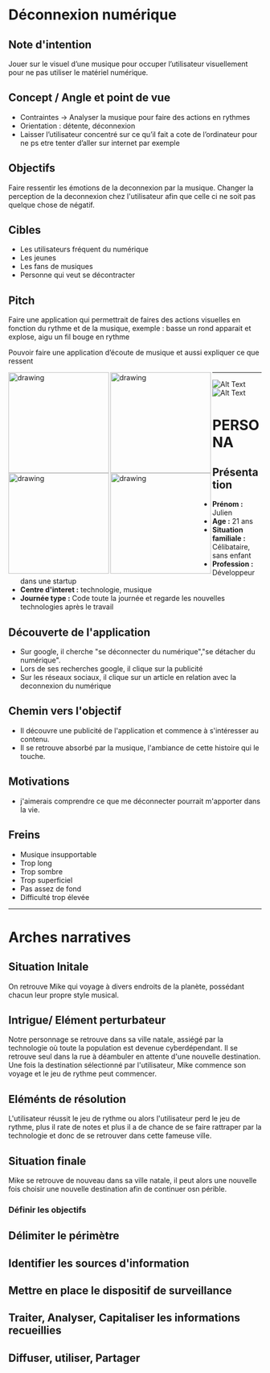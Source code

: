 # Déconnexion numérique 


## Note d'intention

Jouer sur le visuel d’une musique pour occuper l’utilisateur visuellement pour ne pas utiliser le matériel numérique.

## Concept / Angle et point de vue 
- Contraintes -> Analyser la musique pour faire des actions en rythmes
- Orientation : détente, déconnexion
- Laisser l’utilisateur concentré sur ce qu’il fait a cote de l’ordinateur pour ne ps etre tenter d’aller sur internet par exemple


## Objectifs 

Faire ressentir les émotions de la deconnexion par la musique.
Changer la perception de la deconnexion chez l'utilisateur afin que celle ci ne soit pas quelque chose de négatif.

## Cibles

- Les utilisateurs fréquent du numérique
- Les jeunes
- Les fans de musiques
- Personne qui veut se décontracter


## Pitch

Faire une application qui permettrait de faires des actions visuelles en fonction du rythme et de la musique, exemple : basse un rond apparait et explose, aigu un fil bouge en rythme

Pouvoir faire une application d’écoute de musique et aussi expliquer ce que ressent 


<img align="left" src="https://www.allthingsergo.com/wp-content/uploads/2014/08/jabra-800x400.jpg" alt="drawing" width="200"/>
<img align="left" src="https://i.pinimg.com/originals/a8/dc/f9/a8dcf93634cfee37dc80fb9e07c48638.png" alt="drawing" width="200"/>
<img align="left" src="https://encrypted-tbn0.gstatic.com/images?q=tbn:ANd9GcS66euXuk2zNFoQi94mZhgL74lCzitOCV9kBxpsRJeiznvagwTvjw" alt="drawing" width="200"/>
<img align="left" src="https://i.ytimg.com/vi/h4x9hgrPUiQ/maxresdefault.jpg" alt="drawing" width="200"/>


***



![Alt Text](https://camo.githubusercontent.com/b40783502e8f644e972ad8e9532b039d0f4d304d/687474703a2f2f7265732e636c6f7564696e6172792e636f6d2f64766b7866677072632f696d6167652f75706c6f61642f76313531313236343138392f67697068795f325f6568696434762e676966)
![Alt Text](http://blog.motionisland.com/wp-content/uploads/2018/04/after-effects-round-audio-spectrum.gif)


# PERSONA 

## Présentation
- **Prénom :** Julien
- **Age :** 21 ans
- **Situation familiale :** Célibataire, sans enfant
- **Profession :** Développeur dans une startup
- **Centre d'interet :** technologie, musique
- **Journée type :** Code toute la journée et regarde les nouvelles technologies après le travail

## Découverte de l'application
- Sur google, il cherche "se déconnecter du numérique","se détacher du numérique".
- Lors de ses recherches google, il clique sur la publicité
- Sur les réseaux sociaux, il clique sur un article en relation avec la deconnexion du numérique

## Chemin vers l'objectif
- Il découvre une publicité de l'application et commence à s'intéresser au contenu.
- Il se retrouve absorbé par la musique, l'ambiance de cette histoire qui le touche.  

## Motivations 
- j'aimerais comprendre ce que me déconnecter pourrait m'apporter dans la vie.

## Freins
- Musique insupportable
- Trop long
- Trop sombre
- Trop superficiel
- Pas assez de fond
- Difficulté trop élevée

***

# Arches narratives

## Situation Initale
On retrouve Mike qui voyage à divers endroits de la planète, possédant chacun leur propre style musical.
## Intrigue/ Elément perturbateur 
Notre personnage se retrouve dans sa ville natale, assiégé par la technologie où toute la population est devenue cyberdépendant. Il se retrouve seul dans la rue à déambuler en attente d'une nouvelle destination. Une fois la destination sélectionné par l'utilisateur, Mike commence son voyage et le jeu de rythme peut commencer.
## Eléménts de résolution 
L'utilisateur réussit le jeu de rythme ou alors l'utilisateur perd le jeu de rythme, plus il rate de notes et plus il a de chance de se faire rattraper par la technologie et donc de se retrouver dans cette fameuse ville.
## Situation finale
Mike se retrouve de nouveau dans sa ville natale, il peut alors une nouvelle fois choisir une nouvelle destination afin de continuer osn périble.


### Définir les objectifs

## Délimiter le périmètre
## Identifier les sources d'information
## Mettre en place le dispositif de surveillance
## Traiter, Analyser, Capitaliser les informations recueillies
## Diffuser, utiliser, Partager

